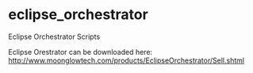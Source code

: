 # eclipse_orchestrator
Eclipse Orchestrator Scripts

Eclipse Orestrator can be downloaded here:  http://www.moonglowtech.com/products/EclipseOrchestrator/Sell.shtml

